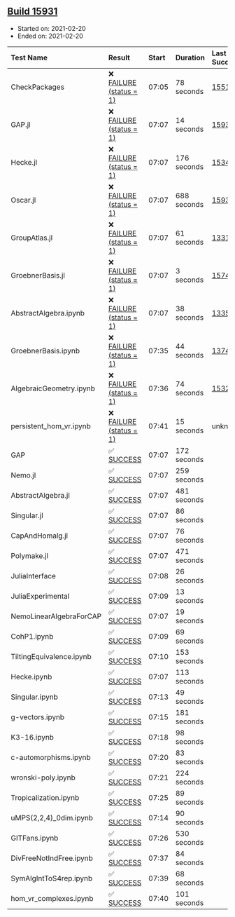 ## [Build 15931](https://oscarci.mathematik.uni-kl.de/job/oscar/15931/)

* Started on: 2021-02-20
* Ended on: 2021-02-20

| Test Name    | Result | Start | Duration | Last Success | First Failure |
|:-------------|:-------|:------|:---------|:-------------|:--------------|
| CheckPackages | ❌ [FAILURE (status = 1)](https://oscarci.mathematik.uni-kl.de/job/oscar/15931/artifact/logs/build-15931/CheckPackages.log) | 07:05 | 78 seconds | [15514](https://oscarci.mathematik.uni-kl.de/job/oscar/15514/) | [15515](https://oscarci.mathematik.uni-kl.de/job/oscar/15515/) |
| GAP.jl | ❌ [FAILURE (status = 1)](https://oscarci.mathematik.uni-kl.de/job/oscar/15931/artifact/logs/build-15931/GAP.jl.log) | 07:07 | 14 seconds | [15930](https://oscarci.mathematik.uni-kl.de/job/oscar/15930/) | [15931](https://oscarci.mathematik.uni-kl.de/job/oscar/15931/) |
| Hecke.jl | ❌ [FAILURE (status = 1)](https://oscarci.mathematik.uni-kl.de/job/oscar/15931/artifact/logs/build-15931/Hecke.jl.log) | 07:07 | 176 seconds | [15344](https://oscarci.mathematik.uni-kl.de/job/oscar/15344/) | [15348](https://oscarci.mathematik.uni-kl.de/job/oscar/15348/) |
| Oscar.jl | ❌ [FAILURE (status = 1)](https://oscarci.mathematik.uni-kl.de/job/oscar/15931/artifact/logs/build-15931/Oscar.jl.log) | 07:07 | 688 seconds | [15930](https://oscarci.mathematik.uni-kl.de/job/oscar/15930/) | [15931](https://oscarci.mathematik.uni-kl.de/job/oscar/15931/) |
| GroupAtlas.jl | ❌ [FAILURE (status = 1)](https://oscarci.mathematik.uni-kl.de/job/oscar/15931/artifact/logs/build-15931/GroupAtlas.jl.log) | 07:07 | 61 seconds | [13311](https://oscarci.mathematik.uni-kl.de/job/oscar/13311/) | [13312](https://oscarci.mathematik.uni-kl.de/job/oscar/13312/) |
| GroebnerBasis.jl | ❌ [FAILURE (status = 1)](https://oscarci.mathematik.uni-kl.de/job/oscar/15931/artifact/logs/build-15931/GroebnerBasis.jl.log) | 07:07 | 3 seconds | [15745](https://oscarci.mathematik.uni-kl.de/job/oscar/15745/) | [15746](https://oscarci.mathematik.uni-kl.de/job/oscar/15746/) |
| AbstractAlgebra.ipynb | ❌ [FAILURE (status = 1)](https://oscarci.mathematik.uni-kl.de/job/oscar/15931/artifact/logs/build-15931/AbstractAlgebra.ipynb.log) | 07:07 | 38 seconds | [13355](https://oscarci.mathematik.uni-kl.de/job/oscar/13355/) | [13356](https://oscarci.mathematik.uni-kl.de/job/oscar/13356/) |
| GroebnerBasis.ipynb | ❌ [FAILURE (status = 1)](https://oscarci.mathematik.uni-kl.de/job/oscar/15931/artifact/logs/build-15931/GroebnerBasis.ipynb.log) | 07:35 | 44 seconds | [13748](https://oscarci.mathematik.uni-kl.de/job/oscar/13748/) | [13749](https://oscarci.mathematik.uni-kl.de/job/oscar/13749/) |
| AlgebraicGeometry.ipynb | ❌ [FAILURE (status = 1)](https://oscarci.mathematik.uni-kl.de/job/oscar/15931/artifact/logs/build-15931/AlgebraicGeometry.ipynb.log) | 07:36 | 74 seconds | [15322](https://oscarci.mathematik.uni-kl.de/job/oscar/15322/) | [15323](https://oscarci.mathematik.uni-kl.de/job/oscar/15323/) |
| persistent_hom_vr.ipynb | ❌ [FAILURE (status = 1)](https://oscarci.mathematik.uni-kl.de/job/oscar/15931/artifact/logs/build-15931/persistent_hom_vr.ipynb.log) | 07:41 | 15 seconds | unknown | unknown |
| GAP | ✅ [SUCCESS](https://oscarci.mathematik.uni-kl.de/job/oscar/15931/artifact/logs/build-15931/GAP.log) | 07:07 | 172 seconds |  |  |
| Nemo.jl | ✅ [SUCCESS](https://oscarci.mathematik.uni-kl.de/job/oscar/15931/artifact/logs/build-15931/Nemo.jl.log) | 07:07 | 259 seconds |  |  |
| AbstractAlgebra.jl | ✅ [SUCCESS](https://oscarci.mathematik.uni-kl.de/job/oscar/15931/artifact/logs/build-15931/AbstractAlgebra.jl.log) | 07:07 | 481 seconds |  |  |
| Singular.jl | ✅ [SUCCESS](https://oscarci.mathematik.uni-kl.de/job/oscar/15931/artifact/logs/build-15931/Singular.jl.log) | 07:07 | 86 seconds |  |  |
| CapAndHomalg.jl | ✅ [SUCCESS](https://oscarci.mathematik.uni-kl.de/job/oscar/15931/artifact/logs/build-15931/CapAndHomalg.jl.log) | 07:07 | 76 seconds |  |  |
| Polymake.jl | ✅ [SUCCESS](https://oscarci.mathematik.uni-kl.de/job/oscar/15931/artifact/logs/build-15931/Polymake.jl.log) | 07:07 | 471 seconds |  |  |
| JuliaInterface | ✅ [SUCCESS](https://oscarci.mathematik.uni-kl.de/job/oscar/15931/artifact/logs/build-15931/JuliaInterface.log) | 07:08 | 26 seconds |  |  |
| JuliaExperimental | ✅ [SUCCESS](https://oscarci.mathematik.uni-kl.de/job/oscar/15931/artifact/logs/build-15931/JuliaExperimental.log) | 07:09 | 13 seconds |  |  |
| NemoLinearAlgebraForCAP | ✅ [SUCCESS](https://oscarci.mathematik.uni-kl.de/job/oscar/15931/artifact/logs/build-15931/NemoLinearAlgebraForCAP.log) | 07:07 | 19 seconds |  |  |
| CohP1.ipynb | ✅ [SUCCESS](https://oscarci.mathematik.uni-kl.de/job/oscar/15931/artifact/logs/build-15931/CohP1.ipynb.log) | 07:09 | 69 seconds |  |  |
| TiltingEquivalence.ipynb | ✅ [SUCCESS](https://oscarci.mathematik.uni-kl.de/job/oscar/15931/artifact/logs/build-15931/TiltingEquivalence.ipynb.log) | 07:10 | 153 seconds |  |  |
| Hecke.ipynb | ✅ [SUCCESS](https://oscarci.mathematik.uni-kl.de/job/oscar/15931/artifact/logs/build-15931/Hecke.ipynb.log) | 07:07 | 113 seconds |  |  |
| Singular.ipynb | ✅ [SUCCESS](https://oscarci.mathematik.uni-kl.de/job/oscar/15931/artifact/logs/build-15931/Singular.ipynb.log) | 07:13 | 49 seconds |  |  |
| g-vectors.ipynb | ✅ [SUCCESS](https://oscarci.mathematik.uni-kl.de/job/oscar/15931/artifact/logs/build-15931/g-vectors.ipynb.log) | 07:15 | 181 seconds |  |  |
| K3-16.ipynb | ✅ [SUCCESS](https://oscarci.mathematik.uni-kl.de/job/oscar/15931/artifact/logs/build-15931/K3-16.ipynb.log) | 07:18 | 98 seconds |  |  |
| c-automorphisms.ipynb | ✅ [SUCCESS](https://oscarci.mathematik.uni-kl.de/job/oscar/15931/artifact/logs/build-15931/c-automorphisms.ipynb.log) | 07:20 | 83 seconds |  |  |
| wronski-poly.ipynb | ✅ [SUCCESS](https://oscarci.mathematik.uni-kl.de/job/oscar/15931/artifact/logs/build-15931/wronski-poly.ipynb.log) | 07:21 | 224 seconds |  |  |
| Tropicalization.ipynb | ✅ [SUCCESS](https://oscarci.mathematik.uni-kl.de/job/oscar/15931/artifact/logs/build-15931/Tropicalization.ipynb.log) | 07:25 | 89 seconds |  |  |
| uMPS(2,2,4)_0dim.ipynb | ✅ [SUCCESS](https://oscarci.mathematik.uni-kl.de/job/oscar/15931/artifact/logs/build-15931/uMPS-2-2-4-_0dim.ipynb.log) | 07:14 | 90 seconds |  |  |
| GITFans.ipynb | ✅ [SUCCESS](https://oscarci.mathematik.uni-kl.de/job/oscar/15931/artifact/logs/build-15931/GITFans.ipynb.log) | 07:26 | 530 seconds |  |  |
| DivFreeNotIndFree.ipynb | ✅ [SUCCESS](https://oscarci.mathematik.uni-kl.de/job/oscar/15931/artifact/logs/build-15931/DivFreeNotIndFree.ipynb.log) | 07:37 | 84 seconds |  |  |
| SymAlgIntToS4rep.ipynb | ✅ [SUCCESS](https://oscarci.mathematik.uni-kl.de/job/oscar/15931/artifact/logs/build-15931/SymAlgIntToS4rep.ipynb.log) | 07:39 | 68 seconds |  |  |
| hom_vr_complexes.ipynb | ✅ [SUCCESS](https://oscarci.mathematik.uni-kl.de/job/oscar/15931/artifact/logs/build-15931/hom_vr_complexes.ipynb.log) | 07:40 | 101 seconds |  |  |
